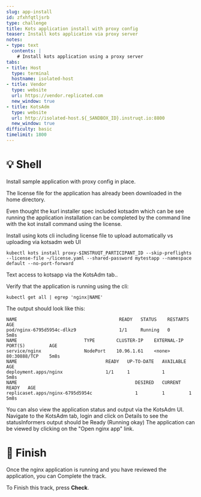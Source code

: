 ```yaml
---
slug: app-install
id: zfxhfqtljsrb
type: challenge
title: Kots application install with proxy config
teaser: Install kots application via proxy server
notes:
- type: text
  contents: |
    # Install kots application using a proxy server
tabs:
- title: Host
  type: terminal
  hostname: isolated-host
- title: Vendor
  type: website
  url: https://vendor.replicated.com
  new_window: true
- title: KotsAdm
  type: website
  url: http://isolated-host.${_SANDBOX_ID}.instruqt.io:8800
  new_window: true
difficulty: basic
timelimit: 1800
---
```


💡 Shell
=========

Install sample application with proxy config in place.

The license file for the application has already been downloaded in the home directory.

Even thought the kurl installer spec included kotsadm which can be see running the application installation can be completed by the command line with the kot install command using the license.

Install using kots cli including license file to upload automatically vs uploading via kotsadm web UI
```
kubectl kots install proxy-$INSTRUQT_PARTICIPANT_ID --skip-preflights --license-file ~/license.yaml --shared-password mytestapp --namespace default --no-port-forward
```

Text access to kotsapp via the KotsAdm tab..

Verify that the application is running using the cli:
```
kubectl get all | egrep 'nginx|NAME'
```

The output should look like this:
```
NAME                                      READY   STATUS    RESTARTS   AGE
pod/nginx-6795d5954c-dlkz9                1/1     Running   0          5m8s
NAME                         TYPE        CLUSTER-IP    EXTERNAL-IP   PORT(S)         AGE
service/nginx                NodePort    10.96.1.61    <none>        80:30888/TCP    5m8s
NAME                                 READY   UP-TO-DATE   AVAILABLE   AGE
deployment.apps/nginx                1/1     1            1           5m8s
NAME                                            DESIRED   CURRENT   READY   AGE
replicaset.apps/nginx-6795d5954c                1         1         1       5m8s
```

You can also view the application status and output via the KotsAdm UI.
Navigate to the KotsAdm tab, login and click on Details to see the statusInformers output should be Ready (Running okay)
The application can be viewed by clicking on the "Open nginx app" link.


🏁 Finish
==========
Once the nginx application is running and you have reviewed the application, you can Complete the track.

To Finish this track, press **Check**.
